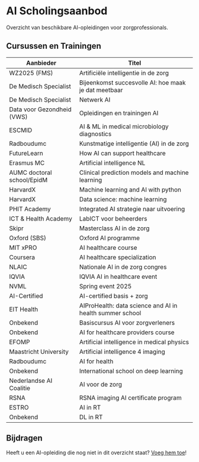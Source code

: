 # AI Scholingsaanbod

Overzicht van beschikbare AI-opleidingen voor zorgprofessionals.

## Cursussen en Trainingen

| Aanbieder | Titel |
|-----------|-------|
| WZ2025 (FMS) | Artificiële intelligentie in de zorg |
| De Medisch Specialist | Bijeenkomst succesvolle AI: hoe maak je dat meetbaar |
| De Medisch Specialist | Netwerk AI |
| Data voor Gezondheid (VWS) | Opleidingen en trainingen AI |
| ESCMID | AI & ML in medical microbiology diagnostics |
| Radboudumc | Kunstmatige intelligentie (AI) in de zorg |
| FutureLearn | How AI can support healthcare |
| Erasmus MC | Artificial intelligence NL |
| AUMC doctoral school/EpidM | Clinical prediction models and machine learning |
| HarvardX | Machine learning and AI with python |
| HarvardX | Data science: machine learning |
| PHIT Academy | Integrated AI strategie naar uitvoering |
| ICT & Health Academy | LabICT voor beheerders |
| Skipr | Masterclass AI in de zorg |
| Oxford (SBS) | Oxford AI programme |
| MIT xPRO | AI healthcare course |
| Coursera | AI healthcare specialization |
| NLAIC | Nationale AI in de zorg congres |
| IQVIA | IQVIA AI in healthcare event |
| NVML | Spring event 2025 |
| AI-Certified | AI-certified basis + zorg |
| EIT Health | AIProHealth: data science and AI in health summer school |
| Onbekend | Basiscursus AI voor zorgverleners |
| Onbekend | AI for healthcare providers course |
| EFOMP | Artificial intelligence in medical physics |
| Maastricht University | Artificial intelligence 4 imaging |
| Radboudumc | AI for health |
| Onbekend | International school on deep learning |
| Nederlandse AI Coalitie | AI voor de zorg |
| RSNA | RSNA imaging AI certificate program |
| ESTRO | AI in RT |
| Onbekend | DL in RT |

## Bijdragen

Heeft u een AI-opleiding die nog niet in dit overzicht staat? [Voeg hem toe](bijdragen.md)!
